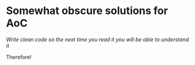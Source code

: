 # Somewhat obscure solutions for AoC

*Write clean code so the next time you read it you will be able to understand it*

Therefore!
